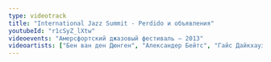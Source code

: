 ```yaml
---
type: videotrack
title: "International Jazz Summit - Perdido и объявления"
youtubeId: "r1cSyZ_lXtw"
videoevents: "Амерсфортский джазовый фестиваль — 2013"
videoartists: ["Бен ван ден Дюнген", "Александер Бейтс", "Гайс Дайкхаузен", "Coh Mr. Saxman", "Питер Бейтс", "Карен Деврооп", "Франс ван Гейст"]
---
```

